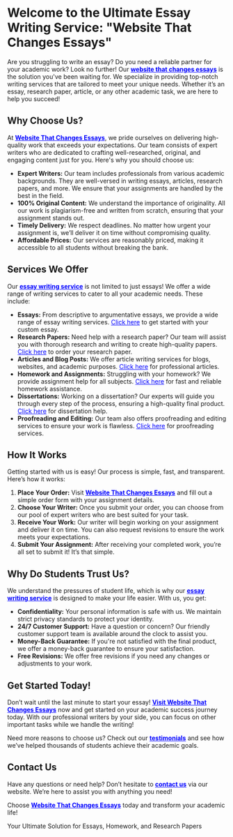 <h1>Welcome to the Ultimate Essay Writing Service: "Website That Changes Essays"</h1>

<p>Are you struggling to write an essay? Do you need a reliable partner for your academic work? Look no further! Our <strong><a href="https://tinyurl.com/topessay?keyword=website+that+changes+essays" style="color: blue;">website that changes essays</a></strong> is the solution you've been waiting for. We specialize in providing top-notch writing services that are tailored to meet your unique needs. Whether it’s an essay, research paper, article, or any other academic task, we are here to help you succeed!</p>

<h2>Why Choose Us?</h2>
<p>At <strong><a href="https://tinyurl.com/topessay?keyword=website+that+changes+essays" style="color: blue;">Website That Changes Essays</a></strong>, we pride ourselves on delivering high-quality work that exceeds your expectations. Our team consists of expert writers who are dedicated to crafting well-researched, original, and engaging content just for you. Here's why you should choose us:</p>

<ul>
    <li><strong>Expert Writers:</strong> Our team includes professionals from various academic backgrounds. They are well-versed in writing essays, articles, research papers, and more. We ensure that your assignments are handled by the best in the field.</li>
    <li><strong>100% Original Content:</strong> We understand the importance of originality. All our work is plagiarism-free and written from scratch, ensuring that your assignment stands out.</li>
    <li><strong>Timely Delivery:</strong> We respect deadlines. No matter how urgent your assignment is, we’ll deliver it on time without compromising quality.</li>
    <li><strong>Affordable Prices:</strong> Our services are reasonably priced, making it accessible to all students without breaking the bank.</li>
</ul>

<h2>Services We Offer</h2>
<p>Our <strong><a href="https://tinyurl.com/topessay?keyword=website+that+changes+essays" style="color: blue;">essay writing service</a></strong> is not limited to just essays! We offer a wide range of writing services to cater to all your academic needs. These include:</p>

<ul>
    <li><strong>Essays:</strong> From descriptive to argumentative essays, we provide a wide range of essay writing services. <a href="https://tinyurl.com/topessay?keyword=website+that+changes+essays" style="color: blue;">Click here</a> to get started with your custom essay.</li>
    <li><strong>Research Papers:</strong> Need help with a research paper? Our team will assist you with thorough research and writing to create high-quality papers. <a href="https://tinyurl.com/topessay?keyword=website+that+changes+essays" style="color: blue;">Click here</a> to order your research paper.</li>
    <li><strong>Articles and Blog Posts:</strong> We offer article writing services for blogs, websites, and academic purposes. <a href="https://tinyurl.com/topessay?keyword=website+that+changes+essays" style="color: blue;">Click here</a> for professional articles.</li>
    <li><strong>Homework and Assignments:</strong> Struggling with your homework? We provide assignment help for all subjects. <a href="https://tinyurl.com/topessay?keyword=website+that+changes+essays" style="color: blue;">Click here</a> for fast and reliable homework assistance.</li>
    <li><strong>Dissertations:</strong> Working on a dissertation? Our experts will guide you through every step of the process, ensuring a high-quality final product. <a href="https://tinyurl.com/topessay?keyword=website+that+changes+essays" style="color: blue;">Click here</a> for dissertation help.</li>
    <li><strong>Proofreading and Editing:</strong> Our team also offers proofreading and editing services to ensure your work is flawless. <a href="https://tinyurl.com/topessay?keyword=website+that+changes+essays" style="color: blue;">Click here</a> for proofreading services.</li>
</ul>

<h2>How It Works</h2>
<p>Getting started with us is easy! Our process is simple, fast, and transparent. Here’s how it works:</p>

<ol>
    <li><strong>Place Your Order:</strong> Visit <strong><a href="https://tinyurl.com/topessay?keyword=website+that+changes+essays" style="color: blue;">Website That Changes Essays</a></strong> and fill out a simple order form with your assignment details.</li>
    <li><strong>Choose Your Writer:</strong> Once you submit your order, you can choose from our pool of expert writers who are best suited for your task.</li>
    <li><strong>Receive Your Work:</strong> Our writer will begin working on your assignment and deliver it on time. You can also request revisions to ensure the work meets your expectations.</li>
    <li><strong>Submit Your Assignment:</strong> After receiving your completed work, you’re all set to submit it! It’s that simple.</li>
</ol>

<h2>Why Do Students Trust Us?</h2>
<p>We understand the pressures of student life, which is why our <strong><a href="https://tinyurl.com/topessay?keyword=website+that+changes+essays" style="color: blue;">essay writing service</a></strong> is designed to make your life easier. With us, you get:</p>

<ul>
    <li><strong>Confidentiality:</strong> Your personal information is safe with us. We maintain strict privacy standards to protect your identity.</li>
    <li><strong>24/7 Customer Support:</strong> Have a question or concern? Our friendly customer support team is available around the clock to assist you.</li>
    <li><strong>Money-Back Guarantee:</strong> If you're not satisfied with the final product, we offer a money-back guarantee to ensure your satisfaction.</li>
    <li><strong>Free Revisions:</strong> We offer free revisions if you need any changes or adjustments to your work.</li>
</ul>

<h2>Get Started Today!</h2>
<p>Don’t wait until the last minute to start your essay! <strong><a href="https://tinyurl.com/topessay?keyword=website+that+changes+essays" style="color: blue;">Visit Website That Changes Essays</a></strong> now and get started on your academic success journey today. With our professional writers by your side, you can focus on other important tasks while we handle the writing!</p>

<p>Need more reasons to choose us? Check out our <strong><a href="https://tinyurl.com/topessay?keyword=website+that+changes+essays" style="color: blue;">testimonials</a></strong> and see how we’ve helped thousands of students achieve their academic goals.</p>

<h2>Contact Us</h2>
<p>Have any questions or need help? Don’t hesitate to <strong><a href="https://tinyurl.com/topessay?keyword=website+that+changes+essays" style="color: blue;">contact us</a></strong> via our website. We’re here to assist you with anything you need!</p>

<p>Choose <strong><a href="https://tinyurl.com/topessay?keyword=website+that+changes+essays" style="color: blue;">Website That Changes Essays</a></strong> today and transform your academic life!</p>
Your Ultimate Solution for Essays, Homework, and Research Papers
